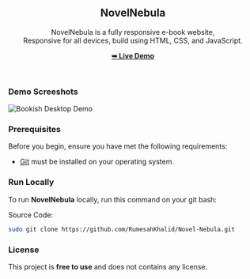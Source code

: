 <div align="center">

  <h2 align="center">NovelNebula</h2>

  NovelNebula is a fully responsive e-book website, <br />Responsive for all devices, build using HTML, CSS, and JavaScript.

  <a href=" "><strong>➥ Live Demo</strong></a>

</div>

<br />

### Demo Screeshots

![Bookish Desktop Demo](./images/desktop.png "Desktop Demo")

### Prerequisites

Before you begin, ensure you have met the following requirements:

* [Git](https://git-scm.com/downloads "Download Git") must be installed on your operating system.

### Run Locally

To run **NovelNebula** locally, run this command on your git bash:

Source Code:

```bash
sudo git clone https://github.com/RumesahKhalid/Novel-Nebula.git
```

### License

This project is **free to use** and does not contains any license.
